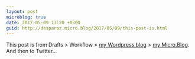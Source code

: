 ```yaml
---
layout: post
microblog: true
date: 2017-05-09 13:20 +0300
guid: http://desparoz.micro.blog/2017/05/09/this-post-is.html
---
```

This post is from Drafts > Workflow > <a href="http://desparoz.com">my Wordpress blog</a> > <a href="http://desparoz.me">my Micro.Blog</a>. And then to Twitter…
